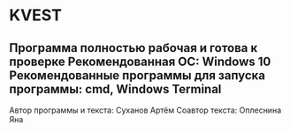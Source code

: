# KVEST
Программа полностью рабочая и готова к проверке
Рекомендованная ОС: Windows 10
Рекомендованные программы для запуска программы: cmd, Windows Terminal
----------------------------------------------------------------------
Автор программы и текста: Суханов Артём
Соавтор текста: Оплеснина Яна
